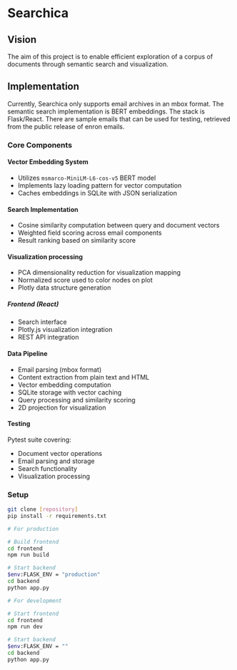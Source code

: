 # Searchica

## Vision

The aim of this project is to enable efficient exploration of a corpus of documents through semantic search and visualization.

## Implementation

Currently, Searchica only supports email archives in an mbox format. The semantic search implementation is BERT embeddings. The stack is Flask/React.
There are sample emails that can be used for testing, retrieved from the public release of enron emails.

### Core Components

#### Vector Embedding System

- Utilizes `msmarco-MiniLM-L6-cos-v5` BERT model
- Implements lazy loading pattern for vector computation
- Caches embeddings in SQLite with JSON serialization

#### Search Implementation

- Cosine similarity computation between query and document vectors
- Weighted field scoring across email components
- Result ranking based on similarity score

#### Visualization processing

- PCA dimensionality reduction for visualization mapping
- Normalized score used to color nodes on plot
- Plotly data structure generation

##### Frontend (React)

- Search interface
- Plotly.js visualization integration
- REST API integration

#### Data Pipeline

- Email parsing (mbox format)
- Content extraction from plain text and HTML
- Vector embedding computation
- SQLite storage with vector caching
- Query processing and similarity scoring
- 2D projection for visualization

#### Testing

Pytest suite covering:

- Document vector operations
- Email parsing and storage
- Search functionality
- Visualization processing

### Setup

```bash
git clone [repository]
pip install -r requirements.txt
```

```bash
# For production

# Build frontend
cd frontend
npm run build

# Start backend
$env:FLASK_ENV = "production"
cd backend
python app.py
```

```bash
# For development

# Start frontend
cd frontend
npm run dev

# Start backend
$env:FLASK_ENV = ""
cd backend
python app.py
```
